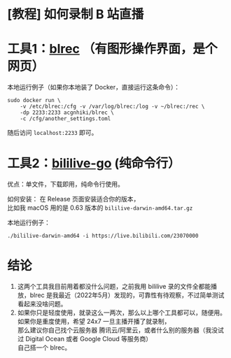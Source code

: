 # [教程] 如何录制 B 站直播

# 工具1：[blrec](https://github.com/acgnhiki/blrec) （有图形操作界面，是个网页）
本地运行例子（如果你本地装了 Docker，直接运行这条命令）：
```
sudo docker run \
    -v /etc/blrec:/cfg -v /var/log/blrec:/log -v ~/blrec:/rec \
    -dp 2233:2233 acgnhiki/blrec \
    -c /cfg/another_settings.toml
```
随后访问 `localhost:2233` 即可。

# 工具2：[bililive-go](https://github.com/hr3lxphr6j/bililive-go) (纯命令行）
优点：单文件，下载即用，纯命令行使用。

如何安装：
在 Release 页面安装适合你的版本，   
比如我 macOS 用的是 0.63 版本的 `bililive-darwin-amd64.tar.gz`

本地运行例子：
```
./bililive-darwin-amd64 -i https://live.bilibili.com/23070000
```

# 结论
1. 这两个工具我目前用着都没什么问题，之前我用 bililive 录的文件全都能播放，blrec 是我最近（2022年5月）发现的，可靠性有待观察，不过简单测试看起来没啥问题。  
2. 如果你只是轻度使用，就录这么一两次，那么以上哪个工具都可以，随便用。   
如果你是重度使用，希望 24x7 一旦主播开播了就录制，  
那么建议你自己找个云服务器 腾讯云/阿里云，或者什么别的服务器（我没试过 Digital Ocean 或者 Google Cloud 等服务商）   
自己搭一个 blrec。  
